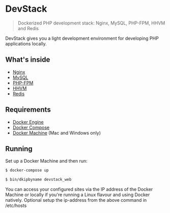 # DevStack

> Dockerized PHP development stack: Nginx, MySQL, PHP-FPM, HHVM and Redis

DevStack gives you a light development environment for developing PHP applications locally.

## What's inside

* [Nginx](http://nginx.org/)
* [MySQL](http://www.mysql.com/)
* [PHP-FPM](http://php-fpm.org/)
* [HHVM](http://www.hhvm.com/)
* [Redis](http://redis.io/)

## Requirements

* [Docker Engine](https://docs.docker.com/installation/)
* [Docker Compose](https://docs.docker.com/compose/)
* [Docker Machine](https://docs.docker.com/machine/) (Mac and Windows only)

## Running

Set up a Docker Machine and then run:

```sh
$ docker-compose up
```

```sh
$ bin/dkipbyname devstack_web
```

You can access your configured sites via the IP address of the Docker Machine or locally if you're running a Linux flavour and using Docker natively.
Optional setup the ip-address from the above command in /etc/hosts


